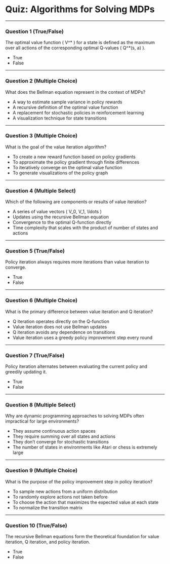 # Quiz: Algorithms for Solving MDPs

---

### Question 1 (True/False)
The optimal value function \( V^* \) for a state is defined as the maximum over all actions of the corresponding optimal Q-values \( Q^*(s, a) \).

- True  
- False  

---

### Question 2 (Multiple Choice)
What does the Bellman equation represent in the context of MDPs?

- A way to estimate sample variance in policy rewards  
- A recursive definition of the optimal value function  
- A replacement for stochastic policies in reinforcement learning  
- A visualization technique for state transitions  

---

### Question 3 (Multiple Choice)
What is the goal of the value iteration algorithm?

- To create a new reward function based on policy gradients  
- To approximate the policy gradient through finite differences  
- To iteratively converge on the optimal value function  
- To generate visualizations of the policy graph  

---

### Question 4 (Multiple Select)
Which of the following are components or results of value iteration?

- A series of value vectors \( V_0, V_1, \ldots \)  
- Updates using the recursive Bellman equation  
- Convergence to the optimal Q-function directly  
- Time complexity that scales with the product of number of states and actions  

---

### Question 5 (True/False)
Policy iteration always requires more iterations than value iteration to converge.

- True  
- False  

---

### Question 6 (Multiple Choice)
What is the primary difference between value iteration and Q iteration?

- Q iteration operates directly on the Q-function  
- Value iteration does not use Bellman updates  
- Q iteration avoids any dependence on transitions  
- Value iteration uses a greedy policy improvement step every round  

---

### Question 7 (True/False)
Policy iteration alternates between evaluating the current policy and greedily updating it.

- True  
- False  

---

### Question 8 (Multiple Select)
Why are dynamic programming approaches to solving MDPs often impractical for large environments?

- They assume continuous action spaces  
- They require summing over all states and actions  
- They don’t converge for stochastic transitions  
- The number of states in environments like Atari or chess is extremely large  

---

### Question 9 (Multiple Choice)
What is the purpose of the policy improvement step in policy iteration?

- To sample new actions from a uniform distribution  
- To randomly explore actions not taken before  
- To choose the action that maximizes the expected value at each state  
- To normalize the transition matrix  

---

### Question 10 (True/False)
The recursive Bellman equations form the theoretical foundation for value iteration, Q iteration, and policy iteration.

- True  
- False  
